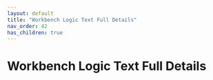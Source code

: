 ```yaml
---
layout: default
title: "Workbench Logic Text Full Details"
nav_order: 42
has_children: true
---
```

# Workbench Logic Text Full Details
  
